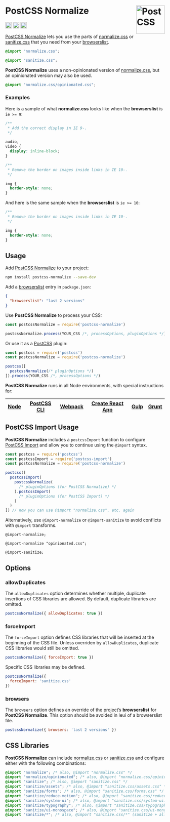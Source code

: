 # PostCSS Normalize [<img src="https://postcss.github.io/postcss/logo.svg" alt="PostCSS" width="90" height="90" align="right">][postcss]

[<img alt="npm version" src="https://img.shields.io/npm/v/postcss-normalize.svg" height="20">][npm-url]
[<img alt="build status" src="https://img.shields.io/travis/csstools/postcss-normalize/main.svg" height="20">][cli-url]
[<img alt="support chat" src="https://img.shields.io/badge/support-chat-blue.svg" height="20">][git-url]

[PostCSS Normalize] lets you use the parts of [normalize.css] or [sanitize.css]
that you need from your [browserslist].

```css
@import "normalize.css";
```

```css
@import "sanitize.css";
```

**PostCSS Normalize** uses a non-opinionated version of [normalize.css], but
an opinionated version may also be used.

```css
@import "normalize.css/opinionated.css";
```

### Examples

Here is a sample of what **normalize.css** looks like when the **browserslist**
is `ie >= 9`:

```css
/**
 * Add the correct display in IE 9-.
 */

audio,
video {
  display: inline-block;
}

/**
 * Remove the border on images inside links in IE 10-.
 */

img {
  border-style: none;
}
```

And here is the same sample when the **browserslist** is `ie >= 10`:

```css
/**
 * Remove the border on images inside links in IE 10-.
 */

img {
  border-style: none;
}
```

## Usage

Add [PostCSS Normalize] to your project:

```bash
npm install postcss-normalize --save-dev
```

Add a [browserslist] entry in `package.json`:

```json
{
  "browserslist": "last 2 versions"
}
```

Use **PostCSS Normalize** to process your CSS:

```js
const postcssNormalize = require('postcss-normalize')

postcssNormalize.process(YOUR_CSS /*, processOptions, pluginOptions */)
```

Or use it as a [PostCSS] plugin:

```js
const postcss = require('postcss')
const postcssNormalize = require('postcss-normalize')

postcss([
  postcssNormalize(/* pluginOptions */)
]).process(YOUR_CSS /*, processOptions */)
```

**PostCSS Normalize** runs in all Node environments, with special instructions
for:

| [Node](INSTALL.md#node) | [PostCSS CLI](INSTALL.md#postcss-cli) | [Webpack](INSTALL.md#webpack) | [Create React App](INSTALL.md#create-react-app) | [Gulp](INSTALL.md#gulp) | [Grunt](INSTALL.md#grunt) |
| --- | --- | --- | --- | --- | --- |

## PostCSS Import Usage

**PostCSS Normalize** includes a `postcssImport` function to configure
[PostCSS Import] and allow you to continue using the `@import` syntax.

```js
const postcss = require('postcss')
const postcssImport = require('postcss-import')
const postcssNormalize = require('postcss-normalize')

postcss([
  postcssImport(
    postcssNormalize(
      /* pluginOptions (for PostCSS Normalize) */
    ).postcssImport(
      /* pluginOptions (for PostCSS Import) */
    )
  )
]) // now you can use @import "normalize.css", etc. again
```

Alternatively, use `@import-normalize` or `@import-sanitize` to avoid conflicts
with `@import` transforms.

```pcss
@import-normalize;
```

```pcss
@import-normalize "opinionated.css";
```

```pcss
@import-sanitize;
```

## Options

### allowDuplicates

The `allowDuplicates` option determines whether multiple, duplicate insertions
of CSS libraries are allowed. By default, duplicate libraries are omitted.

```js
postcssNormalize({ allowDuplicates: true })
```

### forceImport

The `forceImport` option defines CSS libraries that will be inserted at the
beginning of the CSS file. Unless overriden by `allowDuplicates`, duplicate
CSS libraries would still be omitted.

```js
postcssNormalize({ forceImport: true })
```

Specific CSS libraries may be defined.

```js
postcssNormalize({
  forceImport: 'sanitize.css'
})
```

### browsers

The `browsers` option defines an override of the project’s **browserslist** for
**PostCSS Normalize**. This option should be avoided in leui of a browserslist
file.

```js
postcssNormalize({ browsers: 'last 2 versions' })
```

## CSS Libraries

**PostCSS Normalize** can include [normalize.css] or [sanitize.css] and
configure either with the following combinations:

```css
@import "normalize"; /* also, @import "normalize.css" */
@import "normalize/opinionated"; /* also, @import "normalize.css/opinionated.css", @import "normalize.css/*" */
@import "sanitize"; /* also, @import "sanitize.css" */
@import "sanitize/assets"; /* also, @import "sanitize.css/assets.css" */
@import "sanitize/forms"; /* also, @import "sanitize.css/forms.css" */
@import "sanitize/reduce-motion"; /* also, @import "sanitize.css/reduce-motion.css" */
@import "sanitize/system-ui"; /* also, @import "sanitize.css/system-ui.css" */
@import "sanitize/typography"; /* also, @import "sanitize.css/typography.css" */
@import "sanitize/ui-monospace"; /* also, @import "sanitize.css/ui-monospace.css" */
@import "sanitize/*"; /* also, @import "sanitize.css/*" (sanitize + all additions) */
```

[cli-img]: https://img.shields.io/travis/csstools/postcss-normalize/main.svg
[cli-url]: https://travis-ci.org/csstools/postcss-normalize
[git-img]: https://img.shields.io/badge/support-chat-blue.svg
[git-url]: https://gitter.im/postcss/postcss
[npm-img]: https://img.shields.io/npm/v/postcss-normalize.svg
[npm-url]: https://www.npmjs.com/package/postcss-normalize

[browserslist]: http://browserl.ist/
[CSS Libraries]: #css-libraries
[normalize.css]: https://github.com/csstools/normalize.css
[Options]: #options
[PostCSS]: https://github.com/postcss/postcss
[PostCSS Import]: https://github.com/postcss/postcss-import
[PostCSS Import Usage]: #postcss-import-usage
[PostCSS Normalize]: https://github.com/csstools/postcss-normalize
[sanitize.css]: https://github.com/csstools/sanitize.css

